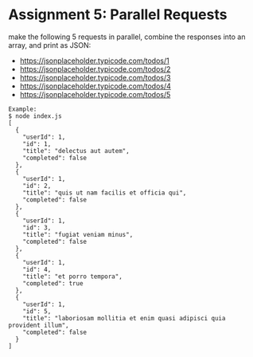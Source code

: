 # Assignment 5: Parallel Requests
make the following 5 requests in parallel, combine the responses into an array, and print as JSON:
* https://jsonplaceholder.typicode.com/todos/1
* https://jsonplaceholder.typicode.com/todos/2
* https://jsonplaceholder.typicode.com/todos/3
* https://jsonplaceholder.typicode.com/todos/4
* https://jsonplaceholder.typicode.com/todos/5
```
Example:
$ node index.js
[
  {
    "userId": 1,
    "id": 1,
    "title": "delectus aut autem",
    "completed": false
  },
  {
    "userId": 1,
    "id": 2,
    "title": "quis ut nam facilis et officia qui",
    "completed": false
  },
  {
    "userId": 1,
    "id": 3,
    "title": "fugiat veniam minus",
    "completed": false
  },
  {
    "userId": 1,
    "id": 4,
    "title": "et porro tempora",
    "completed": true
  },
  {
    "userId": 1,
    "id": 5,
    "title": "laboriosam mollitia et enim quasi adipisci quia provident illum",
    "completed": false
  }
]
